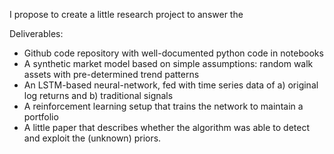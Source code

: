

I propose to create a little research project to answer the 


Deliverables: 
- Github code repository with well-documented python code in notebooks
- A synthetic market model based on simple assumptions: random walk assets with pre-determined trend patterns
- An LSTM-based neural-network, fed with time series data of a) original log returns and b) traditional signals
- A reinforcement learning setup that trains the network to maintain a portfolio
- A little paper that describes whether the algorithm was able to detect and exploit the (unknown) priors.
